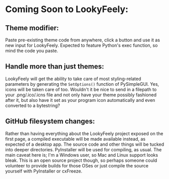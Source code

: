 # Coming Soon to LookyFeely: 

## Theme modifier: 

Paste pre-existing theme code from anywhere, click a button and use 
it as new input for LookyFeely. Expected to feature Python's exec function, so mind 
the code you paste.

## Handle more than just themes: 

LookyFeely will get the ability to take care of most 
styling-related parameters by generating the `SetOptions()` function of PySimpleGUI. 
Yes, icons will be taken care of too. Wouldn't it be nice to send in a filepath to 
your .png/.ico/.icns file and not only have your theme possibly fashioned after it, 
but also have it set as your program icon automatically and even converted to a 
bytestring?

## GitHub filesystem changes: 

Rather than having everything about the LookyFeely 
project exposed on the first page, a compiled executable will be made available 
instead, as expected of a desktop app. The source code and other things will be 
tucked into deeper directories. PyInstaller will be used for compiling, as usual. 
The main caveat here is; I'm a Windows user, so Mac and Linux support looks bleak. 
This is an open source project though, so perhaps someone could volunteer to provide 
builds for those OSes or just compile the source yourself with PyInstaller or 
cxFreeze.

